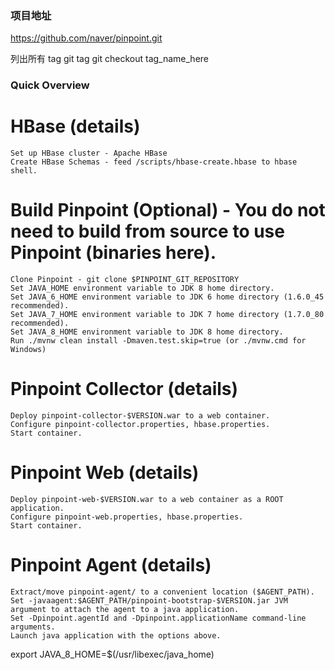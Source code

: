 ### 项目地址
https://github.com/naver/pinpoint.git

列出所有 tag
git tag
git checkout tag_name_here

### Quick Overview
# HBase (details)
	Set up HBase cluster - Apache HBase
	Create HBase Schemas - feed /scripts/hbase-create.hbase to hbase shell.
# Build Pinpoint (Optional) - You do not need to build from source to use Pinpoint (binaries here).
	Clone Pinpoint - git clone $PINPOINT_GIT_REPOSITORY
	Set JAVA_HOME environment variable to JDK 8 home directory.
	Set JAVA_6_HOME environment variable to JDK 6 home directory (1.6.0_45 recommended).
	Set JAVA_7_HOME environment variable to JDK 7 home directory (1.7.0_80 recommended).
	Set JAVA_8_HOME environment variable to JDK 8 home directory.
	Run ./mvnw clean install -Dmaven.test.skip=true (or ./mvnw.cmd for Windows)
# Pinpoint Collector (details)
	Deploy pinpoint-collector-$VERSION.war to a web container.
	Configure pinpoint-collector.properties, hbase.properties.
	Start container.
# Pinpoint Web (details)
	Deploy pinpoint-web-$VERSION.war to a web container as a ROOT application.
	Configure pinpoint-web.properties, hbase.properties.
	Start container.
# Pinpoint Agent (details)
	Extract/move pinpoint-agent/ to a convenient location ($AGENT_PATH).
	Set -javaagent:$AGENT_PATH/pinpoint-bootstrap-$VERSION.jar JVM argument to attach the agent to a java application.
	Set -Dpinpoint.agentId and -Dpinpoint.applicationName command-line arguments.
	Launch java application with the options above.


export JAVA_8_HOME=$(/usr/libexec/java_home)
